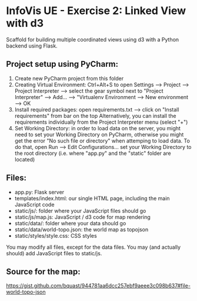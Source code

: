 # InfoVis UE - Exercise 2: Linked View with d3

Scaffold for building multiple coordinated views using d3 with a Python backend using Flask.

## Project setup using PyCharm:


1. Create new PyCharm project from this folder
2. Creating Virtual Environment:
Ctrl+Alt+S to open Settings
--> Project
--> Project Interpreter
--> select the gear symbol next to "Project Interpreter"
--> Add...
--> "Virtualenv Environment
--> New environment
--> OK
3. Install required packages:
open requirements.txt
--> click on "Install requirements" from bar on the top
Alternatively, you can install the requirements individually from the Project Interpreter menu (select "+")
4. Set Working Directory:
in order to load data on the server, you might need to set your Working Directory on PyCharm, otherwise you might get
the error "No such file or directory" when attemping to load data.
To do that, open Run
--> Edit Configurations...
set your Working Directory to the root directory (i.e. where "app.py" and the "static" folder are located)


## Files:

* app.py: Flask server
* templates/index.html: our single HTML page, including the main JavaScript code
* static/js/: folder where your JavaScript files should go
* static/js/map.js: JavaScript / d3 code for map rendering 
* static/data/: folder where your data should go
* static/data/world-topo.json: the world map as topojson
* static/styles/style.css: CSS styles

You may modify all files, except for the data files. You may (and actually should) add JavaScript files to static/js.

## Source for the map: 

https://gist.github.com/bquast/944781aa6dcc257ebf9aeee3c098b637#file-world-topo-json

